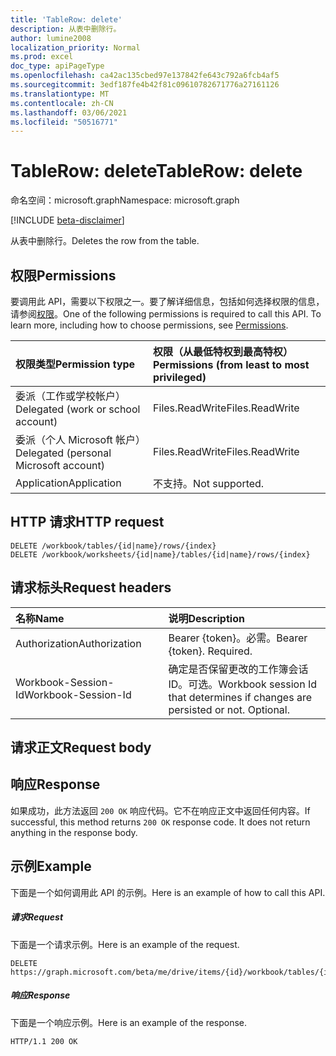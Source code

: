 ```yaml
---
title: 'TableRow: delete'
description: 从表中删除行。
author: lumine2008
localization_priority: Normal
ms.prod: excel
doc_type: apiPageType
ms.openlocfilehash: ca42ac135cbed97e137842fe643c792a6fcb4af5
ms.sourcegitcommit: 3edf187fe4b42f81c09610782671776a27161126
ms.translationtype: MT
ms.contentlocale: zh-CN
ms.lasthandoff: 03/06/2021
ms.locfileid: "50516771"
---
```

# <a name="tablerow-delete"></a><span data-ttu-id="4f4da-103">TableRow: delete</span><span class="sxs-lookup"><span data-stu-id="4f4da-103">TableRow: delete</span></span>

<span data-ttu-id="4f4da-104">命名空间：microsoft.graph</span><span class="sxs-lookup"><span data-stu-id="4f4da-104">Namespace: microsoft.graph</span></span>

[!INCLUDE [beta-disclaimer](../../includes/beta-disclaimer.md)]

<span data-ttu-id="4f4da-105">从表中删除行。</span><span class="sxs-lookup"><span data-stu-id="4f4da-105">Deletes the row from the table.</span></span>
## <a name="permissions"></a><span data-ttu-id="4f4da-106">权限</span><span class="sxs-lookup"><span data-stu-id="4f4da-106">Permissions</span></span>
<span data-ttu-id="4f4da-p101">要调用此 API，需要以下权限之一。要了解详细信息，包括如何选择权限的信息，请参阅[权限](/graph/permissions-reference)。</span><span class="sxs-lookup"><span data-stu-id="4f4da-p101">One of the following permissions is required to call this API. To learn more, including how to choose permissions, see [Permissions](/graph/permissions-reference).</span></span>

|<span data-ttu-id="4f4da-109">权限类型</span><span class="sxs-lookup"><span data-stu-id="4f4da-109">Permission type</span></span>      | <span data-ttu-id="4f4da-110">权限（从最低特权到最高特权）</span><span class="sxs-lookup"><span data-stu-id="4f4da-110">Permissions (from least to most privileged)</span></span>              |
|:--------------------|:---------------------------------------------------------|
|<span data-ttu-id="4f4da-111">委派（工作或学校帐户）</span><span class="sxs-lookup"><span data-stu-id="4f4da-111">Delegated (work or school account)</span></span> | <span data-ttu-id="4f4da-112">Files.ReadWrite</span><span class="sxs-lookup"><span data-stu-id="4f4da-112">Files.ReadWrite</span></span>    |
|<span data-ttu-id="4f4da-113">委派（个人 Microsoft 帐户）</span><span class="sxs-lookup"><span data-stu-id="4f4da-113">Delegated (personal Microsoft account)</span></span> | <span data-ttu-id="4f4da-114">Files.ReadWrite</span><span class="sxs-lookup"><span data-stu-id="4f4da-114">Files.ReadWrite</span></span>    |
|<span data-ttu-id="4f4da-115">Application</span><span class="sxs-lookup"><span data-stu-id="4f4da-115">Application</span></span> | <span data-ttu-id="4f4da-116">不支持。</span><span class="sxs-lookup"><span data-stu-id="4f4da-116">Not supported.</span></span> |

## <a name="http-request"></a><span data-ttu-id="4f4da-117">HTTP 请求</span><span class="sxs-lookup"><span data-stu-id="4f4da-117">HTTP request</span></span>
<!-- { "blockType": "ignored" } -->
```http
DELETE /workbook/tables/{id|name}/rows/{index}
DELETE /workbook/worksheets/{id|name}/tables/{id|name}/rows/{index}

```
## <a name="request-headers"></a><span data-ttu-id="4f4da-118">请求标头</span><span class="sxs-lookup"><span data-stu-id="4f4da-118">Request headers</span></span>
| <span data-ttu-id="4f4da-119">名称</span><span class="sxs-lookup"><span data-stu-id="4f4da-119">Name</span></span>       | <span data-ttu-id="4f4da-120">说明</span><span class="sxs-lookup"><span data-stu-id="4f4da-120">Description</span></span>|
|:---------------|:----------|
| <span data-ttu-id="4f4da-121">Authorization</span><span class="sxs-lookup"><span data-stu-id="4f4da-121">Authorization</span></span>  | <span data-ttu-id="4f4da-p102">Bearer {token}。必需。</span><span class="sxs-lookup"><span data-stu-id="4f4da-p102">Bearer {token}. Required.</span></span> |
| <span data-ttu-id="4f4da-124">Workbook-Session-Id</span><span class="sxs-lookup"><span data-stu-id="4f4da-124">Workbook-Session-Id</span></span>  | <span data-ttu-id="4f4da-p103">确定是否保留更改的工作簿会话 ID。可选。</span><span class="sxs-lookup"><span data-stu-id="4f4da-p103">Workbook session Id that determines if changes are persisted or not. Optional.</span></span>|

## <a name="request-body"></a><span data-ttu-id="4f4da-127">请求正文</span><span class="sxs-lookup"><span data-stu-id="4f4da-127">Request body</span></span>

## <a name="response"></a><span data-ttu-id="4f4da-128">响应</span><span class="sxs-lookup"><span data-stu-id="4f4da-128">Response</span></span>

<span data-ttu-id="4f4da-p104">如果成功，此方法返回 `200 OK` 响应代码。它不在响应正文中返回任何内容。</span><span class="sxs-lookup"><span data-stu-id="4f4da-p104">If successful, this method returns `200 OK` response code. It does not return anything in the response body.</span></span>

## <a name="example"></a><span data-ttu-id="4f4da-131">示例</span><span class="sxs-lookup"><span data-stu-id="4f4da-131">Example</span></span>
<span data-ttu-id="4f4da-132">下面是一个如何调用此 API 的示例。</span><span class="sxs-lookup"><span data-stu-id="4f4da-132">Here is an example of how to call this API.</span></span>
##### <a name="request"></a><span data-ttu-id="4f4da-133">请求</span><span class="sxs-lookup"><span data-stu-id="4f4da-133">Request</span></span>
<span data-ttu-id="4f4da-134">下面是一个请求示例。</span><span class="sxs-lookup"><span data-stu-id="4f4da-134">Here is an example of the request.</span></span>
<!-- {
  "blockType": "request",
  "name": "tablerow_delete"
}-->
```http
DELETE https://graph.microsoft.com/beta/me/drive/items/{id}/workbook/tables/{id|name}/rows/{index}
```

##### <a name="response"></a><span data-ttu-id="4f4da-135">响应</span><span class="sxs-lookup"><span data-stu-id="4f4da-135">Response</span></span>
<span data-ttu-id="4f4da-136">下面是一个响应示例。</span><span class="sxs-lookup"><span data-stu-id="4f4da-136">Here is an example of the response.</span></span> 
<!-- {
  "blockType": "response",
  "truncated": true,
  "@odata.type": "microsoft.graph.none"
} -->
```http
HTTP/1.1 200 OK
```

<!-- uuid: 8fcb5dbc-d5aa-4681-8e31-b001d5168d79
2015-10-25 14:57:30 UTC -->
<!--
{
  "type": "#page.annotation",
  "description": "TableRow: delete",
  "keywords": "",
  "section": "documentation",
  "tocPath": "",
  "suppressions": []
}
-->



